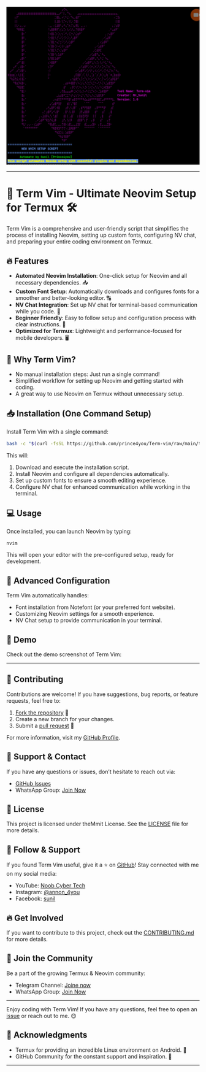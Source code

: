 ![Term Vim Setup](https://github.com/prince4you/Term-vim/blob/main/Picsart_25-03-16_14-14-21-034.jpg)

---

# 🚀 Term Vim - Ultimate Neovim Setup for Termux 🛠️

Term Vim is a comprehensive and user-friendly script that simplifies the process of installing Neovim, setting up custom fonts, configuring NV chat, and preparing your entire coding environment on Termux.

## 🔥 Features

- **Automated Neovim Installation**: One-click setup for Neovim and all necessary dependencies. 📥
- **Custom Font Setup**: Automatically downloads and configures fonts for a smoother and better-looking editor. 🔠
- **NV Chat Integration**: Set up NV chat for terminal-based communication while you code. 💬
- **Beginner Friendly**: Easy to follow setup and configuration process with clear instructions. 📝
- **Optimized for Termux**: Lightweight and performance-focused for mobile developers. 🖥️

## 🌟 Why Term Vim?

- No manual installation steps: Just run a single command!
- Simplified workflow for setting up Neovim and getting started with coding.
- A great way to use Neovim on Termux without unnecessary setup.

## 📥 Installation (One Command Setup)

Install Term Vim with a single command:

```bash
bash -c "$(curl -fsSL https://github.com/prince4you/Term-vim/raw/main/term-vim.sh)"
```

This will:

1. Download and execute the installation script.
2. Install Neovim and configure all dependencies automatically.
3. Set up custom fonts to ensure a smooth editing experience.
4. Configure NV chat for enhanced communication while working in the terminal.

## 💻 Usage

Once installed, you can launch Neovim by typing:

```bash
nvim
```

This will open your editor with the pre-configured setup, ready for development.

## 🔧 Advanced Configuration

Term Vim automatically handles:

- Font installation from Notefont (or your preferred font website).
- Customizing Neovim settings for a smooth experience.
- NV Chat setup to provide communication in your terminal.

## 📸 Demo

Check out the demo screenshot of Term Vim:

---

## 🤝 Contributing

Contributions are welcome! If you have suggestions, bug reports, or feature requests, feel free to:

1. [Fork the repository](https://github.com/prince4you/Term-vim/fork) 🍴
2. Create a new branch for your changes.
3. Submit a [pull request](https://github.com/prince4you/Term-vim/pulls) 🚀

For more information, visit my [GitHub Profile](https://github.com/prince4you).

## 💬 Support & Contact

If you have any questions or issues, don’t hesitate to reach out via:

- [GitHub Issues](https://github.com/prince4you/Term-vim/issues)
- WhatsApp Group: [Join Now](https://chat.whatsapp.com/DQHA1MZ46RYGlyIIOPZR2T
)

## 📜 License

This project is licensed under theMmit License. See the [LICENSE](https://github.com/prince4you/Term-vim/blob/main/LICENSE) file for more details.

## 💖 Follow & Support

If you found Term Vim useful, give it a ⭐️ on [GitHub](https://github.com/prince4you/Term-vim)!
Stay connected with me on my social media:

- YouTube: [Noob Cyber Tech](https://youtube.com/@noobcybertech2024?si=FR-uzfQ1KJesHWuR)
- Instagram: [@annon_4you](https://www.instagram.com/annon_4you)
- Facebook: [sunil](https://www.facebook.com)

## 🔥 Get Involved

If you want to contribute to this project, check out the [CONTRIBUTING.md](https://github.com/prince4you/Term-vim/blob/main/CONTRIBUTING.md) for more details.

## 🎯 Join the Community

Be a part of the growing Termux & Neovim community:

- Telegram Channel: [Joine now](https://t.me/Annon4you)
- WhatsApp Group: [Join Now](https://chat.whatsapp.com/DQHA1MZ46RYGlyIIOPZR2T )

---

Enjoy coding with Term Vim!
If you have any questions, feel free to open an [issue](https://github.com/prince4you/Term-vim/issues) or reach out to me. 😊

## 📝 Acknowledgments

- Termux for providing an incredible Linux environment on Android. 🐧
- GitHub Community for the constant support and inspiration. 👥

---

```

